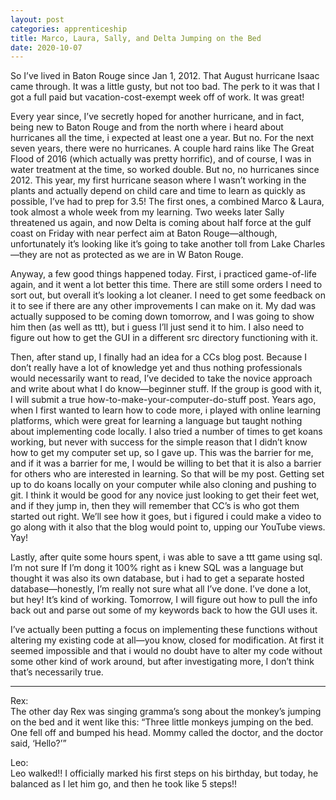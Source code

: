 ```yaml
---
layout: post 
categories: apprenticeship
title: Marco, Laura, Sally, and Delta Jumping on the Bed
date: 2020-10-07
---
```


So I’ve lived in Baton Rouge since Jan 1, 2012.  That August hurricane Isaac came through.  It was a little gusty, but not too bad.  The perk to it was that I got a full paid but vacation-cost-exempt week off of work.  It was great!  

Every year since, I’ve secretly hoped for another hurricane, and in fact, being new to Baton Rouge and from the north where i heard about hurricanes all the time, i expected at least one a year.  But no.  For the next seven years, there were no hurricanes.  A couple hard rains like The Great Flood of 2016 (which actually was pretty horrific), and of course, I was in water treatment at the time, so worked double.  But no, no hurricanes since 2012.  This year, my first hurricane season where I wasn’t working in the plants and actually depend on child care and time to learn as quickly as possible, I’ve had to prep for 3.5!  The first ones, a combined Marco & Laura, took almost a whole week from my learning.  Two weeks later Sally threatened us again, and now Delta is coming about half force at the gulf coast on Friday with near perfect aim at Baton Rouge—although, unfortunately it’s looking like it’s going to take another toll from Lake Charles—they are not as protected as we are in W Baton Rouge.

Anyway, a few good things happened today.  First, i practiced game-of-life again, and it went a lot better this time.  There are still some orders I need to sort out, but overall it’s looking a lot cleaner.  I need to get some feedback on it to see if there are any other improvements I can make on it. My dad was actually supposed to be coming down tomorrow, and I was going to show him then (as well as ttt), but i guess I’ll just send it to him.  I also need to figure out how to get the GUI in a different src directory functioning with it. 

Then, after stand up, I finally had an idea for a CCs blog post.  Because I don’t really have a lot of knowledge yet and thus nothing professionals would necessarily want to read, I’ve decided to take the novice approach and write about what I do know—beginner stuff.  If the group is good with it, I will submit a true how-to-make-your-computer-do-stuff post.  Years ago, when I first wanted to learn how to code more, i played with online learning platforms, which were great for learning a language but taught nothing about implementing code locally.  I also tried a number of times to get koans working, but never with success for the simple reason that I didn’t know how to get my computer set up, so I gave up.  This was the barrier for me, and if it was a barrier for me, I would be willing to bet that it is also a barrier for others who are interested in learning.  So that will be my post.  Getting set up to do koans locally on your computer while also cloning and pushing to git.  I think it would be good for any novice just looking to get their feet wet, and if they jump in, then they will remember that CC’s is who got them started out right.  We’ll see how it goes, but i figured i could make a video to go along with it also that the blog would point to, upping our YouTube views.  Yay!

Lastly, after quite some hours spent, i was able to save a ttt game using sql.  I’m not sure If I’m dong it 100% right as i knew SQL was a language but thought it was also its own database, but i had to get a separate hosted database—honestly, I’m really not sure what all I’ve done.  I’ve done a lot, but hey! It’s kind of working.  Tomorrow, I will figure out how to pull the info back out and parse out some of my keywords back to how the GUI uses it.  

I’ve actually been putting a focus on implementing these functions without altering my existing code at all—you know, closed for modification.  At first it seemed impossible and that i would no doubt have to alter my code without some other kind of work around, but after investigating more, I don’t think that’s necessarily true.  

***
Rex:  
The other day Rex was singing gramma’s song about the monkey’s jumping on the bed and it went like this:  “Three little monkeys jumping on the bed.  One fell off and bumped his head.  Mommy called the doctor, and the doctor said, ‘Hello?’”

Leo:  
Leo walked!!  I officially marked his first steps on his birthday, but today, he balanced as I let him go, and then he took like 5 steps!!
